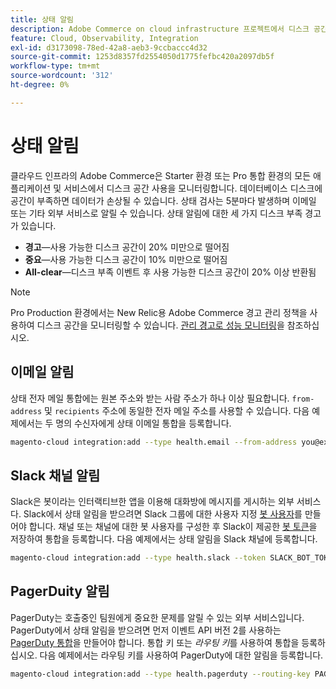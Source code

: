 ```yaml
---
title: 상태 알림
description: Adobe Commerce on cloud infrastructure 프로젝트에서 디스크 공간 사용을 위한 Slack, 이메일 및 PagerDuty 알림을 구성하는 방법에 대해 알아봅니다.
feature: Cloud, Observability, Integration
exl-id: d3173098-78ed-42a8-aeb3-9ccbaccc4d32
source-git-commit: 1253d8357fd2554050d1775fefbc420a2097db5f
workflow-type: tm+mt
source-wordcount: '312'
ht-degree: 0%

---
```


# 상태 알림

클라우드 인프라의 Adobe Commerce은 Starter 환경 또는 Pro 통합 환경의 모든 애플리케이션 및 서비스에서 디스크 공간 사용을 모니터링합니다. 데이터베이스 디스크에 공간이 부족하면 데이터가 손상될 수 있습니다. 상태 검사는 5분마다 발생하며 이메일 또는 기타 외부 서비스로 알릴 수 있습니다. 상태 알림에 대한 세 가지 디스크 부족 경고가 있습니다.

- **경고**—사용 가능한 디스크 공간이 20% 미만으로 떨어짐
- **중요**—사용 가능한 디스크 공간이 10% 미만으로 떨어짐
- **All-clear**—디스크 부족 이벤트 후 사용 가능한 디스크 공간이 20% 이상 반환됨

>[!NOTE]
>
>Pro Production 환경에서는 New Relic용 Adobe Commerce 경고 관리 정책을 사용하여 디스크 공간을 모니터링할 수 있습니다. [관리 경고로 성능 모니터링](../monitor/investigate-performance.md#monitor-performance-with-managed-alerts)을 참조하십시오.

## 이메일 알림

상태 전자 메일 통합에는 원본 주소와 받는 사람 주소가 하나 이상 필요합니다. `from-address` 및 `recipients` 주소에 동일한 전자 메일 주소를 사용할 수 있습니다. 다음 예제에서는 두 명의 수신자에게 상태 이메일 통합을 등록합니다.

```bash
magento-cloud integration:add --type health.email --from-address you@example.com --recipients them@example.com --recipients others@example.com
```

## Slack 채널 알림

Slack은 봇이라는 인터랙티브한 앱을 이용해 대화방에 메시지를 게시하는 외부 서비스다. Slack에서 상태 알림을 받으려면 Slack 그룹에 대한 사용자 지정 [봇 사용자](https://api.slack.com/bot-users)를 만들어야 합니다. 채널 또는 채널에 대한 봇 사용자를 구성한 후 Slack이 제공한 [봇 토큰](https://api.slack.com/docs/token-types#bot)을 저장하여 통합을 등록합니다. 다음 예제에서는 상태 알림을 Slack 채널에 등록합니다.

```bash
magento-cloud integration:add --type health.slack --token SLACK_BOT_TOKEN --channel '#slack-channel-name'
```

## PagerDuity 알림

PagerDuty는 호출중인 팀원에게 중요한 문제를 알릴 수 있는 외부 서비스입니다. PagerDuty에서 상태 알림을 받으려면 먼저 이벤트 API 버전 2를 사용하는 [PagerDuty 통합](https://developer.pagerduty.com/v2/docs/integrating)을 만들어야 합니다. 통합 키 또는 _라우팅 키_&#x200B;를 사용하여 통합을 등록하십시오. 다음 예제에서는 라우팅 키를 사용하여 PagerDuty에 대한 알림을 등록합니다.

```bash
magento-cloud integration:add --type health.pagerduty --routing-key PAGERDUTY_ROUTING_KEY
```
